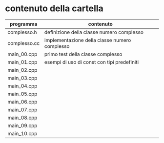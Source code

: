 # contenuto della cartella

   | programma | contenuto |
   | -------------| -------------|
   | complesso.h  | definizione della classe numero complesso |
   | complesso.cc | implementazione della classe numero complesso |
   | main_00.cpp  | primo test della classe complesso |
   | main_01.cpp  | esempi di uso di const con tipi predefiniti |
   | main_02.cpp  | |
   | main_03.cpp  | |
   | main_04.cpp  | |
   | main_05.cpp  | |
   | main_06.cpp  | |
   | main_07.cpp  | |
   | main_08.cpp  | |
   | main_09.cpp  | |
   | main_10.cpp  | |
